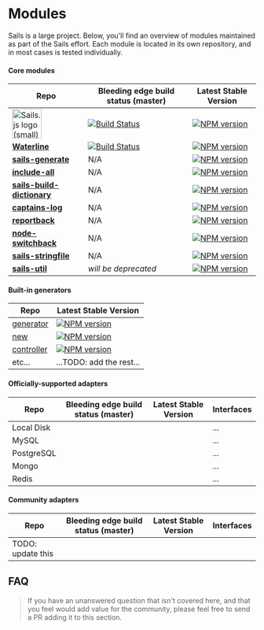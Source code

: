 # Modules

Sails is a large project.  Below, you'll find an overview of modules maintained as part of the Sails effort.  Each module is located in its own repository, and in most cases is tested individually.


#### Core modules

| Repo          |  Bleeding edge build status (master)  |  Latest Stable Version   |
|---------------|---------------------------------------|--------------------------|
| <a href="http://github.com/balderdashy/sails" target="_blank" title="Github repo for Sails core"><img src="https://github-camo.global.ssl.fastly.net/9e49073459ed4e0e2687b80eaf515d87b0da4a6b/687474703a2f2f62616c64657264617368792e6769746875622e696f2f7361696c732f696d616765732f6c6f676f2e706e67" width=60 alt="Sails.js logo (small)"/></a>     | [![Build Status](https://travis-ci.org/balderdashy/sails.png?branch=master)](https://travis-ci.org/balderdashy/sails)  | [![NPM version](https://badge.fury.io/js/sails.png)](http://badge.fury.io/js/sails) |
| [**Waterline**](http://github.com/balderdashy/waterline) | [![Build Status](https://travis-ci.org/balderdashy/waterline.png?branch=master)](https://travis-ci.org/balderdashy/waterline) | [![NPM version](https://badge.fury.io/js/waterline.png)](http://badge.fury.io/js/waterline) |
| [**sails-generate**](http://github.com/balderdashy/sails-generate) | N/A | [![NPM version](https://badge.fury.io/js/sails-generate.png)](http://badge.fury.io/js/sails-generate) |
| [**include-all**](http://github.com/balderdashy/include-all) | N/A | [![NPM version](https://badge.fury.io/js/include-all.png)](http://badge.fury.io/js/include-all) |
| [**sails-build-dictionary**](http://github.com/balderdashy/sails-build-dictionary) | N/A | [![NPM version](https://badge.fury.io/js/sails-build-dictionary.png)](http://badge.fury.io/js/sails-build-dictionary) |
| [**captains-log**](http://github.com/balderdashy/captains-log) | N/A | [![NPM version](https://badge.fury.io/js/captains-log.png)](http://badge.fury.io/js/captains-log) |
| [**reportback**](http://github.com/balderdashy/reportback) | N/A | [![NPM version](https://badge.fury.io/js/reportback.png)](http://badge.fury.io/js/reportback) |
| [**node-switchback**](http://github.com/balderdashy/switchback) | N/A | [![NPM version](https://badge.fury.io/js/node-switchback.png)](http://badge.fury.io/js/node-switchback) |
| [**sails-stringfile**](http://github.com/balderdashy/sails-stringfile) | N/A | [![NPM version](https://badge.fury.io/js/sails-stringfile.png)](http://badge.fury.io/js/sails-stringfile) |
| [**sails-util**](http://github.com/balderdashy/sails-util) | _will be deprecated_ | [![NPM version](https://badge.fury.io/js/sails-util.png)](http://badge.fury.io/js/sails-util) |


#### Built-in generators

| Repo       |  Latest Stable Version   |
|------------|--------------------------|
| [generator](https://github.com/balderdashy/sails-generate-generator)  | [![NPM version](https://badge.fury.io/js/sails-generate-generator.png)](http://badge.fury.io/js/sails-generate-generator) |
| [new](https://github.com/balderdashy/sails-generate-new) | [![NPM version](https://badge.fury.io/js/sails-generate-new.png)](http://badge.fury.io/js/sails-generate-new) |
| [controller](https://github.com/balderdashy/sails-generate-controller) | [![NPM version](https://badge.fury.io/js/sails-generate-controller.png)](http://badge.fury.io/js/sails-generate-controller) |
| etc...     | ...TODO: add the rest... |

#### Officially-supported adapters

| Repo          |  Bleeding edge build status (master)  |  Latest Stable Version   | Interfaces |
|---------------|---------------------------------------|--------------------------|------------|
| Local Disk    |    |     | ... |
| MySQL         |    |     | ... |
| PostgreSQL    |    |     | ... |
| Mongo         |    |     | ... |
| Redis         |    |     | ... |


#### Community adapters

| Repo          |  Bleeding edge build status (master)  |  Latest Stable Version   | Interfaces |
|---------------|---------------------------------------|--------------------------|------------|
| TODO: update this |  |  |  |





## FAQ

> If you have an unanswered question that isn't covered here, and that you feel would add value for the community, please feel free to send a PR adding it to this section.
